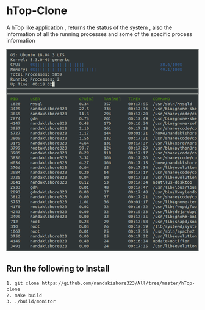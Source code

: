 # hTop-Clone

A hTop like application , returns the status of the system , also the information of all the running processes and some of the specific process information

![System Monitor](images/monitor.png)

## Run the following to Install

```
1. git clone https://github.com/nandakishore323/All/tree/master/hTop-clone
2. make build
3. ./build/monitor
```
